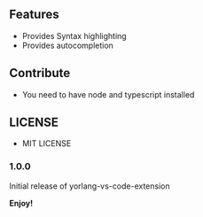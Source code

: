 ## Features

- Provides Syntax highlighting
- Provides autocompletion


## Contribute

- You need to have node and typescript installed

## LICENSE

- MIT LICENSE

### 1.0.0

Initial release of yorlang-vs-code-extension

**Enjoy!**
